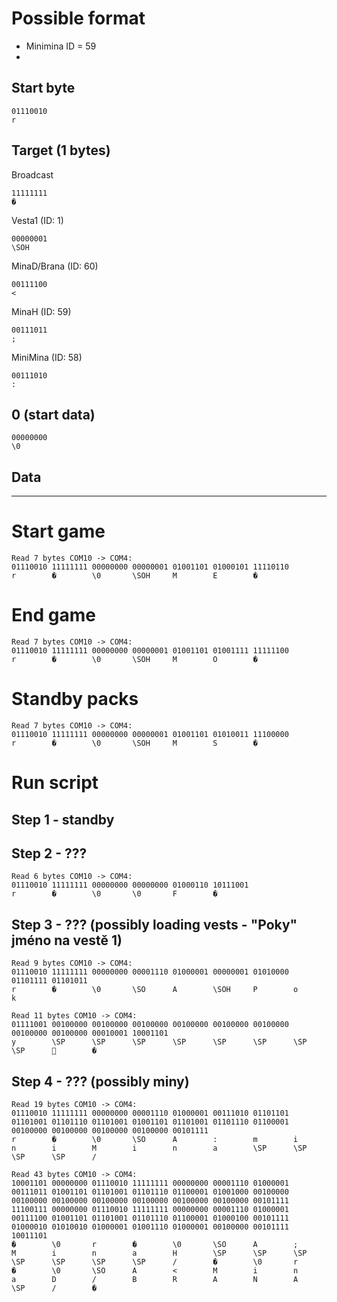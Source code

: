# Possible format

- Minimina ID = 59
-

## Start byte

```
01110010
r
```

## Target (1 bytes)

Broadcast

```
11111111
�             
```

Vesta1 (ID: 1)

```
00000001
\SOH
```

MinaD/Brana (ID: 60)

```
00111100
<       
```

MinaH (ID: 59)

```
00111011
;       
```

MiniMina (ID: 58)

```
00111010
:       
```

## 0 (start data)

```
00000000
\0
```

## Data

---

# Start game

```
Read 7 bytes COM10 -> COM4: 
01110010 11111111 00000000 00000001 01001101 01000101 11110110 
r        �        \0       \SOH     M        E        �      
```

# End game

```
Read 7 bytes COM10 -> COM4: 
01110010 11111111 00000000 00000001 01001101 01001111 11111100 
r        �        \0       \SOH     M        O        �      
```

# Standby packs

```
Read 7 bytes COM10 -> COM4: 
01110010 11111111 00000000 00000001 01001101 01010011 11100000 
r        �        \0       \SOH     M        S        �
```

# Run script

## Step 1 - standby

## Step 2 - ???

```
Read 6 bytes COM10 -> COM4: 
01110010 11111111 00000000 00000000 01000110 10111001 
r        �        \0       \0       F        �        
```

## Step 3 - ??? (possibly loading vests - "Poky" jméno na vestě 1)

```
Read 9 bytes COM10 -> COM4:
01110010 11111111 00000000 00001110 01000001 00000001 01010000 01101111 01101011
r        �        \0       \SO      A        \SOH     P        o        k

Read 11 bytes COM10 -> COM4:
01111001 00100000 00100000 00100000 00100000 00100000 00100000 00100000 00100000 00010001 10001101
y        \SP      \SP      \SP      \SP      \SP      \SP      \SP      \SP              �
```

## Step 4 - ??? (possibly miny)

```
Read 19 bytes COM10 -> COM4: 
01110010 11111111 00000000 00001110 01000001 00111010 01101101 01101001 01101110 01101001 01001101 01101001 01101110 01100001 00100000 00100000 00100000 00100000 00101111 
r        �        \0       \SO      A        :        m        i        n        i        M        i        n        a        \SP      \SP      \SP      \SP      /        

Read 43 bytes COM10 -> COM4: 
10001101 00000000 01110010 11111111 00000000 00001110 01000001 00111011 01001101 01101001 01101110 01100001 01001000 00100000 00100000 00100000 00100000 00100000 00100000 00100000 00101111 11100111 00000000 01110010 11111111 00000000 00001110 01000001 00111100 01001101 01101001 01101110 01100001 01000100 00101111 01000010 01010010 01000001 01001110 01000001 00100000 00101111 10011101 
�        \0       r        �        \0       \SO      A        ;        M        i        n        a        H        \SP      \SP      \SP      \SP      \SP      \SP      \SP      /        �        \0       r        �        \0       \SO      A        <        M        i        n        a        D        /        B        R        A        N        A        \SP      /        �
```